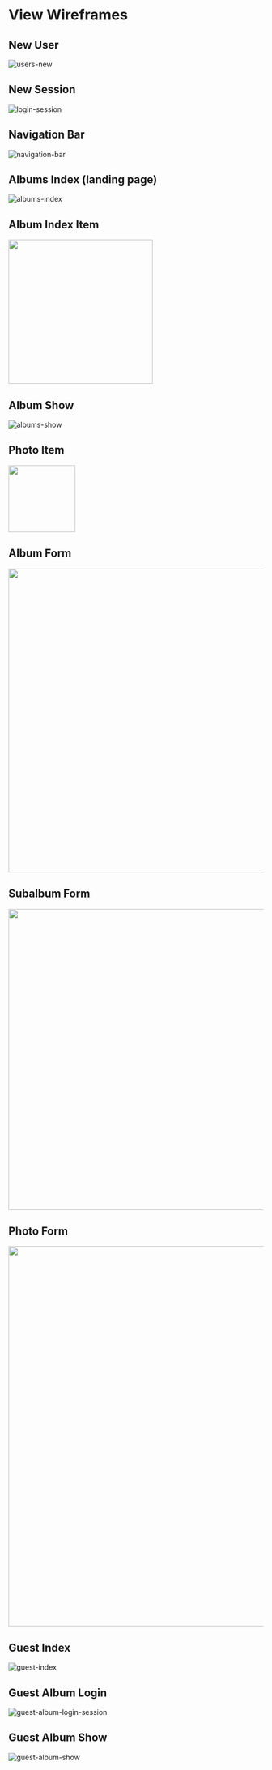 # View Wireframes

## New User
![users-new]

## New Session
![login-session]

## Navigation Bar
![navigation-bar]

## Albums Index (landing page)
![albums-index]

## Album Index Item
<img src="http://images.twinkieandkaren.com/aa/AlbumsIndexItem.jpg
" width="285px">

## Album Show
![albums-show]

## Photo Item
<img src="http://images.twinkieandkaren.com/aa/PhotoItemView.jpg" width="132">

## Album Form
<img src="http://images.twinkieandkaren.com/aa/AlbumForm.jpg" width="600px">

## Subalbum Form
<img src="http://images.twinkieandkaren.com/aa/SubalbumForm.jpg" width="595px">

## Photo Form
<img src="http://images.twinkieandkaren.com/aa/PhotoForm.jpg" width="751px">

## Guest Index
![guest-index]

## Guest Album Login
![guest-album-login-session]

## Guest Album Show
![guest-album-show]



[users-new]: http://images.twinkieandkaren.com/aa/UsersNew.jpg
[login-session]: http://images.twinkieandkaren.com/aa/LogInSession.jpg
[navigation-bar]: http://images.twinkieandkaren.com/aa/NavigationBar.jpg
[albums-index]: http://images.twinkieandkaren.com/aa/AlbumsIndex.jpg
[albums-show]: http://images.twinkieandkaren.com/aa/AlbumsShow.jpg
[guest-index]: http://images.twinkieandkaren.com/aa/GuestIndex.jpg
[guest-album-login-session]: http://images.twinkieandkaren.com/aa/GuestAlbumLoginSession.jpg
[guest-album-show]: http://images.twinkieandkaren.com/aa/GuestAlbumShow.jpg
